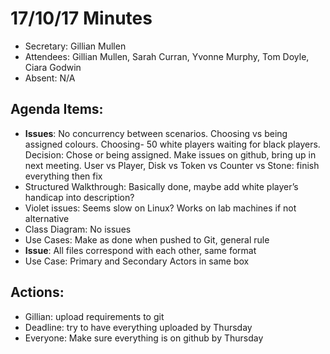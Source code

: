 # 17/10/17 Minutes

* Secretary: Gillian Mullen
* Attendees: Gillian Mullen, Sarah Curran, Yvonne Murphy, Tom Doyle, Ciara Godwin
* Absent: N/A

## Agenda Items:
* **Issues**: No concurrency between scenarios. Choosing vs being assigned colours. Choosing- 50 white players waiting for black players. Decision: Chose or being assigned. Make issues on github, bring up in next meeting. User vs Player, Disk vs Token vs Counter vs Stone: finish everything then fix
* Structured Walkthrough: Basically done, maybe add white player’s handicap into description?
* Violet issues: Seems slow on Linux? Works on lab machines if not alternative
* Class Diagram: No issues
* Use Cases: Make as done when pushed to Git, general rule
* **Issue**: All files correspond with each other, same format
* Use Case: Primary and Secondary Actors in same box


## Actions:
* Gillian: upload requirements to git
* Deadline: try to have everything uploaded by Thursday
* Everyone: Make sure everything is on github by Thursday

